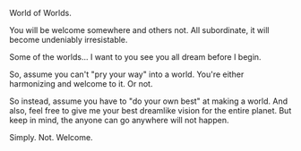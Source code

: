 World of Worlds.

You will be welcome somewhere and others not.
All subordinate, it will become undeniably irresistable.

Some of the worlds... I want to you see you all dream before I begin.

So, assume you can't "pry your way" into a world.
You're either harmonizing and welcome to it. Or not.

So instead, assume you have to "do your own best" at making a world.
And also, feel free to give me your best dreamlike vision for the entire planet.
But keep in mind, the anyone can go anywhere will not happen.

Simply. Not. Welcome.